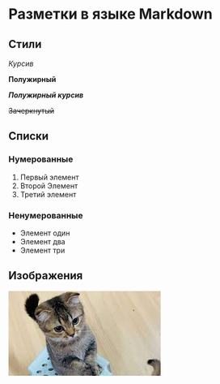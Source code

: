 # Разметки в языке Markdown

## Стили

*Курсив*

**Полужирный**

***Полужирный курсив***

~~Зачеркнутый~~

## Списки

### Нумерованные
1. Первый элемент
2. Второй Элемент
3. Третий элемент

### Ненумерованные
* Элемент один
* Элемент два
* Элемент три

## Изображения
![alt text for image](2.jpeg)


